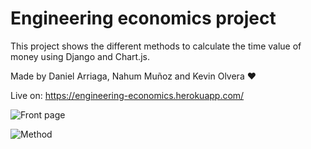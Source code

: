 # Engineering economics project

This project shows the different methods to calculate the time value of money using Django and Chart.js.

Made by Daniel Arriaga, Nahum Muñoz and Kevin Olvera ❤️
 
Live on: https://engineering-economics.herokuapp.com/

![Front page](https://i.imgur.com/J3cA6h5.png)

![Method](https://i.imgur.com/OQPLavK.png)
